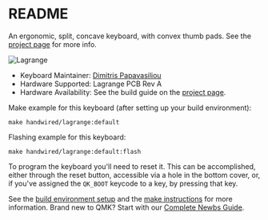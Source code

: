 # README

An ergonomic, split, concave keyboard, with convex thumb pads.  See the [project page](https://github.com/dpapavas/lagrange-keyboard) for more info.

![Lagrange](https://github.com/dpapavas/lagrange-keyboard/blob/master/doc/lagrange_keyboard.png?raw=true)

* Keyboard Maintainer: [Dimitris Papavasiliou](https://github.com/dpapavas)
* Hardware Supported: Lagrange PCB Rev A
* Hardware Availability: See the build guide on the [project page](https://github.com/dpapavas/lagrange-keyboard).

Make example for this keyboard (after setting up your build environment):

    make handwired/lagrange:default

Flashing example for this keyboard:

    make handwired/lagrange:default:flash

To program the keyboard you'll need to reset it.  This can be accomplished, either through the reset button, accessible via a hole in the bottom cover, or, if you've assigned the `QK_BOOT` keycode to a key, by pressing that key.

See the [build environment setup](https://docs.qmk.fm/#/getting_started_build_tools) and the [make instructions](https://docs.qmk.fm/#/getting_started_make_guide) for more information. Brand new to QMK? Start with our [Complete Newbs Guide](https://docs.qmk.fm/#/newbs).
